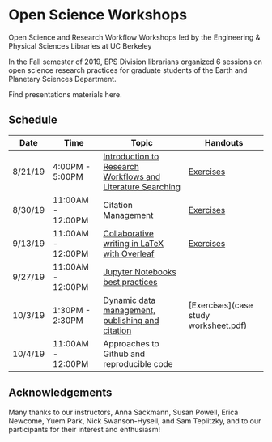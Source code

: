 # Open Science Workshops
Open Science and Research Workflow Workshops led by the Engineering &amp; Physical Sciences Libraries at UC Berkeley

In the Fall semester of 2019, EPS Division librarians organized 6 sessions on open science research practices for graduate students of the Earth and Planetary Sciences Department.

Find presentations materials here.

## Schedule 

| Date | Time | Topic | Handouts |
| --- | --- | --- | --- |
| 8/21/19 | 4:00PM - 5:00PM | [Introduction to Research Workflows and Literature Searching](https://github.com/EPS-Libraries-Berkeley/Open_Science_Workshops/blob/master/Earth%20Sciences%20Library%20Orientation%202019.pdf) | [Exercises](https://github.com/EPS-Libraries-Berkeley/Open_Science_Workshops/blob/master/Exercises_%20Workshop%201%20Introduction%20to%20Research%20Workflows.pdf) |
| 8/30/19 | 11:00AM - 12:00PM | Citation Management | [Exercises](https://github.com/EPS-Libraries-Berkeley/Open_Science_Workshops/blob/master/Citation%20Management%20Handout%20(Zotero).pdf)
| 9/13/19 | 11:00AM - 12:00PM | [Collaborative writing in LaTeX with Overleaf](https://github.com/EPS-Libraries-Berkeley/Open_Science_Workshops/blob/master/OS%202019%20Pilot_%20Introduction%20to%20LaTeX%20using%20Collaboration%20Tools_%20%20Basics%20and%20Bibliographies.pdf) |[Exercises](https://github.com/EPS-Libraries-Berkeley/Open_Science_Workshops/blob/master/EPS%20LaTeX%20Workshop%20Exercises.pdf)|
| 9/27/19 | 11:00AM - 12:00PM | [Jupyter Notebooks best practices](https://github.com/yuempark/EPS-research-workflows-jupyter) |
| 10/3/19 | 1:30PM - 2:30PM | [Dynamic data management, publishing and citation](https://slides.com/asackmann/dynamic-data-management-plans-sharing-and-managing-data-storage-final-naming-conventions-fair-data-data-publishing-and-citation)|[Exercises](case study worksheet.pdf)|
| 10/4/19 | 11:00AM - 12:00PM | Approaches to Github and reproducible code

## Acknowledgements
Many thanks to our instructors, Anna Sackmann, Susan Powell, Erica Newcome, Yuem Park, Nick Swanson-Hysell, and Sam Teplitzky, and to our participants for their interest and enthusiasm!
